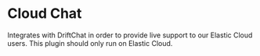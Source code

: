 # Cloud Chat

Integrates with DriftChat in order to provide live support to our Elastic Cloud users. This plugin should only run on Elastic Cloud.
